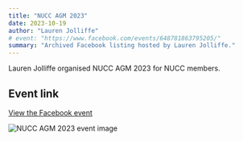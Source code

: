 ```yaml
---
title: "NUCC AGM 2023"
date: 2023-10-19
author: "Lauren Jolliffe"
# event: "https://www.facebook.com/events/648781863795205/"
summary: "Archived Facebook listing hosted by Lauren Jolliffe."
---
```

Lauren Jolliffe organised NUCC AGM 2023 for NUCC members.

## Event link

[View the Facebook event](https://www.facebook.com/events/648781863795205/)

![NUCC AGM 2023 event image](/trip/event-images/20231019_nucc_agm_2023.jpg)
